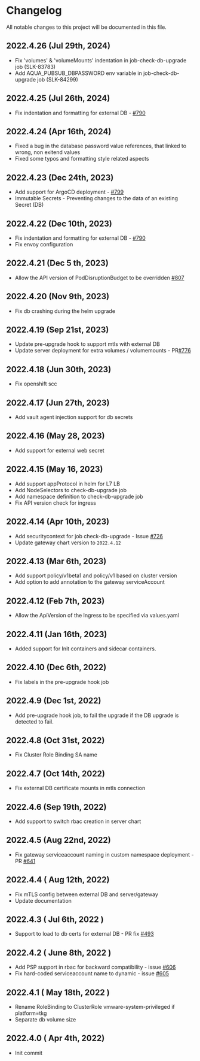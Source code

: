 # Changelog
All notable changes to this project will be documented in this file.

## 2022.4.26 (Jul 29th, 2024)
* Fix 'volumes' & 'volumeMounts' indentation in job-check-db-upgrade job (SLK-83783)
* Add AQUA_PUBSUB_DBPASSWORD env variable in job-check-db-upgrade job (SLK-84299)

## 2022.4.25 (Jul 26th, 2024)
* Fix indentation and formatting for external DB - [#790](https://github.com/aquasecurity/aqua-helm/pull/790)

## 2022.4.24 (Apr 16th, 2024)
* Fixed a bug in the database password value references, that linked to wrong, non exitend values
* Fixed some typos and formatting style related aspects

## 2022.4.23 (Dec 24th, 2023)
* Add support for ArgoCD deployment - [#799](https://github.com/aquasecurity/aqua-helm/issues/799)
* Immutable Secrets - Preventing changes to the data of an existing Secret (DB)

## 2022.4.22 (Dec 10th, 2023)
* Fix indentation and formatting for external DB - [#790](https://github.com/aquasecurity/aqua-helm/issues/790) 
* Fix envoy configuration

## 2022.4.21 (Dec 5 th, 2023)
* Allow the API version of PodDisruptionBudget to be overridden [#807](https://github.com/aquasecurity/aqua-helm/pull/807)

## 2022.4.20 (Nov 9th, 2023)
* Fix db crashing during the helm upgrade

## 2022.4.19 (Sep 21st, 2023)
* Update pre-upgrade hook to support mtls with external DB
* Update server deployment for extra volumes / volumemounts - PR[#776](https://github.com/aquasecurity/aqua-helm/pull/776)

## 2022.4.18 (Jun 30th, 2023)
* Fix openshift scc

## 2022.4.17 (Jun 27th, 2023)
* Add vault agent injection support for db secrets

## 2022.4.16 (May 28, 2023)
* Add support for external web secret

## 2022.4.15 (May 16, 2023)
* Add support appProtocol in helm for L7 LB
* Add NodeSelectors to check-db-upgrade job
* Add namespace definition to check-db-upgrade job
* Fix API version check for ingress

## 2022.4.14 (Apr 10th, 2023)
* Add securitycontext for job check-db-upgrade - Issue [#726](https://github.com/aquasecurity/aqua-helm/issues/726)
* Update gateway chart version to `2022.4.12`

## 2022.4.13 (Mar 6th, 2023)
* Add support policy/v1beta1 and policy/v1 based on cluster version
* Add option to add annotation to the gateway serviceAccount

## 2022.4.12 (Feb 7th, 2023)
* Allow the ApiVersion of the Ingress to be specified via values.yaml

## 2022.4.11 (Jan 16th, 2023)
* Added support for Init containers and sidecar containers.

## 2022.4.10 (Dec 6th, 2022)
* Fix labels in the pre-upgrade hook job

## 2022.4.9 (Dec 1st, 2022)
* Add pre-upgrade hook job, to fail the upgrade if the DB upgrade is detected to fail.

## 2022.4.8 (Oct 31st, 2022)
* Fix Cluster Role Binding SA name

## 2022.4.7 (Oct 14th, 2022)
* Fix external DB certificate mounts in mtls connection

## 2022.4.6 (Sep 19th, 2022)
* Add support to switch rbac creation in server chart

## 2022.4.5 (Aug 22nd, 2022)
* Fix gateway serviceaccount naming in custom namespace deployment - PR [#641](https://github.com/aquasecurity/aqua-helm/pull/641)

## 2022.4.4 ( Aug 12th, 2022)
* Fix mTLS config between external DB and server/gateway
* Update documentation

## 2022.4.3 ( Jul 6th, 2022 )
* Support to load to db certs for external DB - PR fix [#493](https://github.com/aquasecurity/aqua-helm/issues/493)

## 2022.4.2 ( June 8th, 2022 )
* Add PSP support in rbac for backward compatibility - issue [#606](https://github.com/aquasecurity/aqua-helm/issues/606)
* Fix hard-coded serviceaccount name to dynamic - issue [#605](https://github.com/aquasecurity/aqua-helm/issues/605)

## 2022.4.1 ( May 18th, 2022 )
* Rename RoleBinding to ClusterRole vmware-system-privileged if platform=tkg
* Separate db volume size

## 2022.4.0 ( Apr 4th, 2022)
* Init commit

